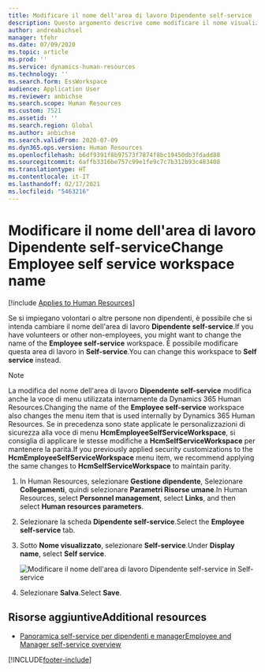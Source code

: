 ```yaml
---
title: Modificare il nome dell'area di lavoro Dipendente self-service
description: Questo argomento descrive come modificare il nome visualizzato dell'area di lavoro Dipendente self-service in Dynamics 365 Human Resources.
author: andreabichsel
manager: tfehr
ms.date: 07/09/2020
ms.topic: article
ms.prod: ''
ms.service: dynamics-human-resources
ms.technology: ''
ms.search.form: EssWorkspace
audience: Application User
ms.reviewer: anbichse
ms.search.scope: Human Resources
ms.custom: 7521
ms.assetid: ''
ms.search.region: Global
ms.author: anbichse
ms.search.validFrom: 2020-07-09
ms.dyn365.ops.version: Human Resources
ms.openlocfilehash: b6df9391f8b97573f7874f8bc19450db3fdadd88
ms.sourcegitcommit: 6affb3316be757c99e1fe9c7c7b312b93c483408
ms.translationtype: HT
ms.contentlocale: it-IT
ms.lasthandoff: 02/17/2021
ms.locfileid: "5463216"
---
```

# <a name="change-employee-self-service-workspace-name"></a><span data-ttu-id="97e21-103">Modificare il nome dell'area di lavoro Dipendente self-service</span><span class="sxs-lookup"><span data-stu-id="97e21-103">Change Employee self service workspace name</span></span>

[!include [Applies to Human Resources](../includes/applies-to-hr.md)]

<span data-ttu-id="97e21-104">Se si impiegano volontari o altre persone non dipendenti, è possibile che si intenda cambiare il nome dell'area di lavoro **Dipendente self-service**.</span><span class="sxs-lookup"><span data-stu-id="97e21-104">If you have volunteers or other non-employees, you might want to change the name of the **Employee self-service** workspace.</span></span> <span data-ttu-id="97e21-105">È possibile modificare questa area di lavoro in **Self-service**.</span><span class="sxs-lookup"><span data-stu-id="97e21-105">You can change this workspace to **Self service** instead.</span></span>

> [!NOTE]
> <span data-ttu-id="97e21-106">La modifica del nome dell'area di lavoro **Dipendente self-service** modifica anche la voce di menu utilizzata internamente da Dynamics 365 Human Resources.</span><span class="sxs-lookup"><span data-stu-id="97e21-106">Changing the name of the **Employee self-service** workspace also changes the menu item that is used internally by Dynamics 365 Human Resources.</span></span> <span data-ttu-id="97e21-107">Se in precedenza sono state applicate le personalizzazioni di sicurezza alla voce di menu **HcmEmployeeSelfServiceWorkspace**, si consiglia di applicare le stesse modifiche a **HcmSelfServiceWorkspace** per mantenere la parità.</span><span class="sxs-lookup"><span data-stu-id="97e21-107">If you previously applied security customizations to the **HcmEmployeeSelfServiceWorkspace** menu item, we recommend applying the same changes to **HcmSelfServiceWorkspace** to maintain parity.</span></span>

1. <span data-ttu-id="97e21-108">In Human Resources, selezionare **Gestione dipendente**, Selezionare **Collegamenti**, quindi selezionare **Parametri Risorse umane**.</span><span class="sxs-lookup"><span data-stu-id="97e21-108">In Human Resources, select **Personnel management**, select **Links**, and then select **Human resources parameters**.</span></span>

2. <span data-ttu-id="97e21-109">Selezionare la scheda **Dipendente self-service**.</span><span class="sxs-lookup"><span data-stu-id="97e21-109">Select the **Employee self-service** tab.</span></span>

3. <span data-ttu-id="97e21-110">Sotto **Nome visualizzato**, selezionare **Self-service**.</span><span class="sxs-lookup"><span data-stu-id="97e21-110">Under **Display name**, select **Self service**.</span></span>

   ![Modificare il nome dell'area di lavoro Dipendente self-service in Self-service](./media/hr-employee-self-service-workspace-name.png)

4. <span data-ttu-id="97e21-112">Selezionare **Salva**.</span><span class="sxs-lookup"><span data-stu-id="97e21-112">Select **Save**.</span></span>

## <a name="additional-resources"></a><span data-ttu-id="97e21-113">Risorse aggiuntive</span><span class="sxs-lookup"><span data-stu-id="97e21-113">Additional resources</span></span>

- [<span data-ttu-id="97e21-114">Panoramica self-service per dipendenti e manager</span><span class="sxs-lookup"><span data-stu-id="97e21-114">Employee and Manager self-service overview</span></span>](hr-employee-manager-self-service-overview.md)


[!INCLUDE[footer-include](../includes/footer-banner.md)]
